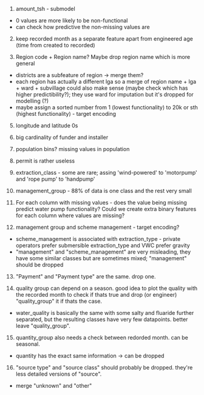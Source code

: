 1. amount_tsh - submodel
- 0 values are more likely to be non-functional
- can check how predictive the non-missing values are

2. keep recorded month as a separate feature apart from engineered age (time from created to recorded)

3. Region code + Region name? Maybe drop region name which is more general
- districts are a subfeature of region -> merge them?
- each region has actually a different lga so a merge of region name + lga + ward + subvillage could also make sense (maybe check which has higher predictibility?); they use ward for imputation but it's dropped for modelling (?)
- maybe assign a sorted number from 1 (lowest functionality) to 20k or sth (highest functionality) - target encoding

5. longitude and latitude 0s

6. big cardinality of funder and installer

7. population bins? missing values in population

8. permit is rather useless

9. extraction_class - some are rare; assing 'wind-powered' to 'motorpump' and 'rope pump' to 'handpump'

10. management_group - 88% of data is one class and the rest very small

11. For each column with missing values - does the value being missing predict water pump functionality? Could we create extra binary features for each column where values are missing?

12. management group and scheme management - target encoding?
- scheme_management is associated with extraction_type - private operators prefer submersible extraction_type and VWC prefer gravity
- "management" and "scheme_management" are very misleading, they have some similar classes but are sometimes mixed; "management" should be dropped

13. "Payment" and "Payment type" are the same. drop one.

14. quality group can depend on a season. good idea to plot the quality with the recorded month to check if thats true and drop (or engineer) "quality_group" it if thats the case.
- water_quality is basically the same with some salty and fluaride further separated, but the resulting classes have very few datapoints. better leave "quality_group".

15. quantity_group also needs a check between redorded month. can be seasonal.
- quantity has the exact same information -> can be dropped

16. "source type" and "source class" should probably be dropped. they're less detailed versions of "source".
- merge "unknown" and "other"
